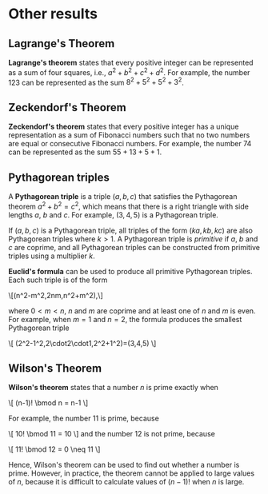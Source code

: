 # Other results

## Lagrange's Theorem

**Lagrange's theorem**
states that every positive integer
can be represented as a sum of four squares, i.e.,
$a^2+b^2+c^2+d^2$.
For example, the number 123 can be represented
as the sum $8^2+5^2+5^2+3^2$.

## Zeckendorf's Theorem

**Zeckendorf's theorem**
states that every
positive integer has a unique representation
as a sum of Fibonacci numbers such that
no two numbers are equal or consecutive
Fibonacci numbers.
For example, the number 74 can be represented
as the sum $55+13+5+1$.

## Pythagorean triples

A **Pythagorean triple** is a triple $(a,b,c)$
that satisfies the Pythagorean theorem
$a^2+b^2=c^2$, which means that there is a right triangle
with side lengths $a$, $b$ and $c$.
For example, $(3,4,5)$ is a Pythagorean triple.

If $(a,b,c)$ is a Pythagorean triple,
all triples of the form $(ka,kb,kc)$
are also Pythagorean triples where $k>1$.
A Pythagorean triple is _primitive_ if
$a$, $b$ and $c$ are coprime,
and all Pythagorean triples can be constructed
from primitive triples using a multiplier $k$.

**Euclid's formula** can be used to produce
all primitive Pythagorean triples.
Each such triple is of the form

\\[(n^2-m^2,2nm,n^2+m^2),\\]

where $0<m<n$, $n$ and $m$ are coprime
and at least one of $n$ and $m$ is even.
For example, when $m=1$ and $n=2$, the formula
produces the smallest Pythagorean triple

\\[
(2^2-1^2,2\\cdot2\\cdot1,2^2+1^2)=(3,4,5)
\\]

## Wilson's Theorem

**Wilson's theorem**
states that a number $n$
is prime exactly when

\\[
(n-1)! \\bmod n = n-1
\\]

For example, the number 11 is prime, because

\\[
10! \\bmod 11 = 10
\\]
and the number 12 is not prime, because

\\[
11! \\bmod 12 = 0 \\neq 11
\\]

Hence, Wilson's theorem can be used to find out
whether a number is prime. However, in practice, the theorem cannot be
applied to large values of $n$, because it is difficult
to calculate values of $(n-1)!$ when $n$ is large.
